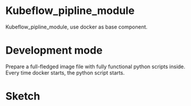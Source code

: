 # Kubeflow_pipline_module
Kubeflow_pipline_module, use docker as base component.

# Development mode
Prepare a full-fledged image file with fully functional python scripts inside. Every time docker starts, the python script starts.

# Sketch
